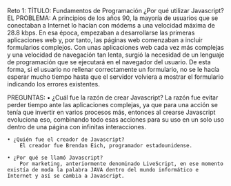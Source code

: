 Reto 1:
TÍTULO: Fundamentos de Programación
¿Por qué utilizar Javascript?
EL PROBLEMA:
    A principios de los años 90, la mayoría de usuarios que se conectaban a Internet lo hacían con módems a una velocidad máxima de 28.8 kbps. En esa época, empezaban a desarrollarse las primeras aplicaciones web y, por tanto, las páginas web comenzaban a incluir formularios complejos. Con unas aplicaciones web cada vez más complejas y una velocidad de navegación tan lenta, surgió la necesidad de un lenguaje de programación que se ejecutará en el navegador del usuario. De esta forma, si el usuario no rellenar correctamente un formulario, no se le hacía esperar mucho tiempo hasta que el servidor volviera a mostrar el formulario indicando los errores existentes.

PREGUNTAS:
    • ¿Cuál fue la razón de crear Javascript?
        La razón fue evitar perder tiempo ante las aplicaciones complejas, ya que para una acción se tenía que invertir en varios procesos más, entonces al crearse Javascript evoluciona eso, combinando todo esas acciones para su uso en un solo uso dentro de una página con infinitas interacciones.  

    • ¿Quién fue el creador de Javascript?
        El creador fue Brendan Eich, programador estadounidense.

    • ¿Por qué se llamó Javascript?
        Por marketing, anteriormente denominado LiveScript, en ese momento existía de moda la palabra JAVA dentro del mundo informático e Internet y así se cambia a Javascript.